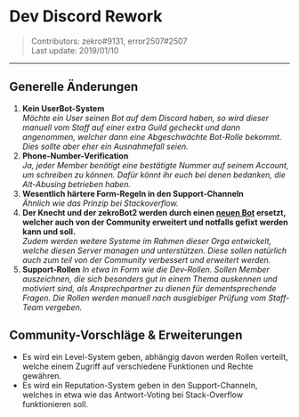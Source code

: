 # Dev Discord Rework
> Contributors: zekro#9131, error2507#2507  
> Last update:  2019/01/10

---

## Generelle Änderungen

1. **Kein UserBot-System**  
   *Möchte ein User seinen Bot auf dem Discord haben, so wird dieser manuell vom Staff auf einer extra Guild gecheckt und dann angenommen, welcher dann eine Abgeschwächte Bot-Rolle bekommt. Dies sollte aber eher ein Ausnahmefall seien.*
2. **Phone-Number-Verification**  
   *Ja, jeder Member benötigt eine bestätigte Nummer auf seinem Account, um schreiben zu können. Dafür könnt ihr euch bei denen bedanken, die Alt-Abusing betrieben haben.*
3. **Wesentlich härtere Form-Regeln in den Support-Channeln**  
   *Ähnlich wie das Prinzip bei Stackoverflow.*
4. **Der Knecht und der zekroBot2 werden durch einen [neuen Bot](https://github.com/zekroTJA/shinpuru) ersetzt, welcher auch von der Community erweitert und notfalls gefixt werden kann und soll.**  
   *Zudem werden weitere Systeme im Rahmen dieser Orga entwickelt, welche diesen Server managen und unterstützen. Diese sollen natürlich auch zum teil von der Community verbessert und erweitert werden.*
5. **Support-Rollen**
   *In etwa in Form wie die Dev-Rollen. Sollen Member auszeichnen, die sich besonders gut in einem Thema auskennen und motiviert sind, als Ansprechpartner zu dienen für dementsprechende Fragen. Die Rollen werden manuell nach ausgiebiger Prüfung vom Staff-Team vergeben.*

## Community-Vorschläge & Erweiterungen

- Es wird ein Level-System geben, abhängig davon werden Rollen verteilt, welche einem Zugriff auf verschiedene Funktionen und Rechte gewähren.
- Es wird ein Reputation-System geben in den Support-Channeln, welches in etwa wie das Antwort-Voting bei Stack-Overflow funktionieren soll.
